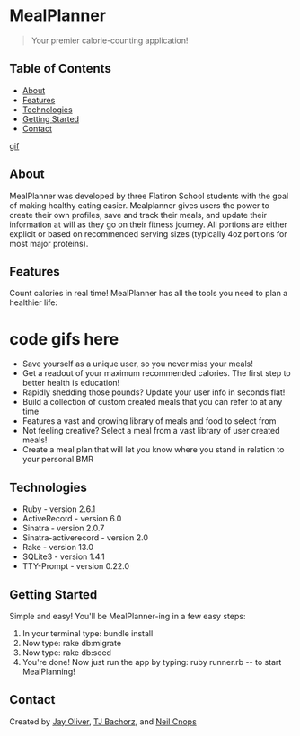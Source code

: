 # MealPlanner

>Your premier calorie-counting application!

## Table of Contents
* [About](#about)
* [Features](#features)
* [Technologies](#technologies)
* [Getting Started](#getting-started)
* [Contact](#contact)

[gif](file:///home/joliver/Videos/MealPlanner.gif)

## About
MealPlanner was developed by three Flatiron School students with the goal of making healthy eating easier.  Mealplanner gives users the power to create their own profiles, save and track their meals, and update their information at will as they go on their fitness journey.  All portions are either explicit or based on recommended serving sizes (typically 4oz portions for most major proteins).

## Features
Count calories in real time! MealPlanner has all the tools you need to plan a healthier life:

# code gifs here #
* Save yourself as a unique user, so you never miss your meals!
* Get a readout of your maximum recommended calories. The first step to better health is education!
* Rapidly shedding those pounds? Update your user info in seconds flat!
* Build a collection of custom created meals that you can refer to at any time
* Features a vast and growing library of meals and food to select from
* Not feeling creative? Select a meal from a vast library of user created meals!
* Create a meal plan that will let you know where you stand in relation to your personal BMR

## Technologies

* Ruby - version 2.6.1
* ActiveRecord - version 6.0
* Sinatra - version 2.0.7
* Sinatra-activerecord - version 2.0
* Rake - version 13.0
* SQLite3 - version 1.4.1
* TTY-Prompt - version 0.22.0   

## Getting Started

Simple and easy!  You'll be MealPlanner-ing in a few easy steps:

1. In your terminal type:  bundle install
2. Now type: rake db:migrate
3. Now type: rake db:seed
2. You're done!  Now just run the app by typing: ruby runner.rb -- to start MealPlanning!

## Contact

Created by [Jay Oliver](https://www.linkedin.com/in/jay-oliver-29678b1b4/), [TJ Bachorz](https://www.linkedin.com/in/tjbachorz/), and [Neil Cnops](https://www.linkedin.com/in/niel-cnops-323556168/)


